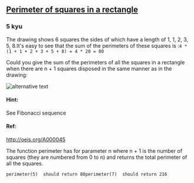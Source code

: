 <h2><a href=https://www.codewars.com/kata/559a28007caad2ac4e000083/train/javascript target="_blank">Perimeter of squares in a rectangle</a></h2><h3>5 kyu</h3><p>The drawing shows 6 squares the sides of which have a length of 1, 1, 2, 3, 5, 8.It's easy to see that the sum of the perimeters of these squares is :<code>4 * (1 + 1 + 2 + 3 + 5 + 8) = 4 * 20 = 80 </code>                                        </p><p>Could you give the sum of the perimeters of all the squares in a rectangle when there are n + 1 squares disposed in the same manner as in the drawing: </p><p><img alt="alternative text" src="http://i.imgur.com/EYcuB1wm.jpg"></p><h4 id="hint">Hint:</h4><p>See Fibonacci sequence</p><h4 id="ref">Ref:</h4><p><a href="http://oeis.org/A000045" data-turbolinks="false" target="_blank">http://oeis.org/A000045</a></p><p>The function perimeter has for parameter n where n + 1 is the number of squares (they are numbered from 0 to n) and returns the total perimeter of all the squares.</p><pre><code>perimeter(5)  should return 80perimeter(7)  should return 216</code></pre>